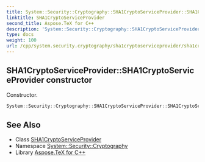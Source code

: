 ```yaml
---
title: System::Security::Cryptography::SHA1CryptoServiceProvider::SHA1CryptoServiceProvider constructor
linktitle: SHA1CryptoServiceProvider
second_title: Aspose.TeX for C++
description: 'System::Security::Cryptography::SHA1CryptoServiceProvider::SHA1CryptoServiceProvider constructor. Constructor in C++.'
type: docs
weight: 100
url: /cpp/system.security.cryptography/sha1cryptoserviceprovider/sha1cryptoserviceprovider/
---
```

## SHA1CryptoServiceProvider::SHA1CryptoServiceProvider constructor


Constructor.

```cpp
System::Security::Cryptography::SHA1CryptoServiceProvider::SHA1CryptoServiceProvider()
```

## See Also

* Class [SHA1CryptoServiceProvider](../)
* Namespace [System::Security::Cryptography](../../)
* Library [Aspose.TeX for C++](../../../)
